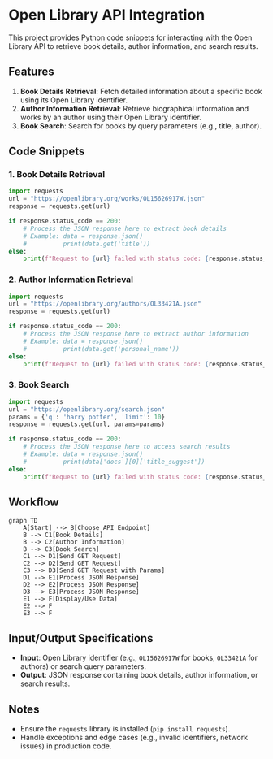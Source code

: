 # Open Library API Integration

This project provides Python code snippets for interacting with the Open Library API to retrieve book details, author information, and search results.

## Features

1. **Book Details Retrieval**: Fetch detailed information about a specific book using its Open Library identifier.
2. **Author Information Retrieval**: Retrieve biographical information and works by an author using their Open Library identifier.
3. **Book Search**: Search for books by query parameters (e.g., title, author).

## Code Snippets

### 1. Book Details Retrieval
```python
import requests
url = "https://openlibrary.org/works/OL15626917W.json"
response = requests.get(url)

if response.status_code == 200:
    # Process the JSON response here to extract book details
    # Example: data = response.json()
    #          print(data.get('title'))
else:
    print(f"Request to {url} failed with status code: {response.status_code}")
```

### 2. Author Information Retrieval
```python
import requests
url = "https://openlibrary.org/authors/OL33421A.json"
response = requests.get(url)

if response.status_code == 200:
    # Process the JSON response here to extract author information
    # Example: data = response.json()
    #          print(data.get('personal_name'))
else:
    print(f"Request to {url} failed with status code: {response.status_code}")
```

### 3. Book Search
```python
import requests
url = "https://openlibrary.org/search.json"
params = {'q': 'harry potter', 'limit': 10}
response = requests.get(url, params=params)

if response.status_code == 200:
    # Process the JSON response here to access search results
    # Example: data = response.json()
    #          print(data['docs'][0]['title_suggest'])
else:
    print(f"Request to {url} failed with status code: {response.status_code}")
```

## Workflow

```mermaid
graph TD
    A[Start] --> B[Choose API Endpoint]
    B --> C1[Book Details]
    B --> C2[Author Information]
    B --> C3[Book Search]
    C1 --> D1[Send GET Request]
    C2 --> D2[Send GET Request]
    C3 --> D3[Send GET Request with Params]
    D1 --> E1[Process JSON Response]
    D2 --> E2[Process JSON Response]
    D3 --> E3[Process JSON Response]
    E1 --> F[Display/Use Data]
    E2 --> F
    E3 --> F
```

## Input/Output Specifications

- **Input**: Open Library identifier (e.g., `OL15626917W` for books, `OL33421A` for authors) or search query parameters.
- **Output**: JSON response containing book details, author information, or search results.

## Notes
- Ensure the `requests` library is installed (`pip install requests`).
- Handle exceptions and edge cases (e.g., invalid identifiers, network issues) in production code.